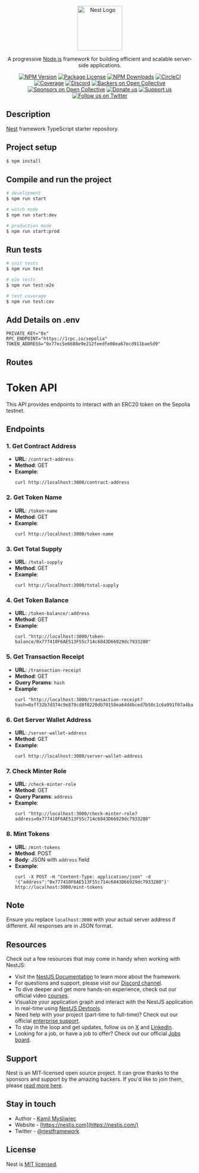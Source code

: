 <p align="center">
  <a href="http://nestjs.com/" target="blank"><img src="https://nestjs.com/img/logo-small.svg" width="120" alt="Nest Logo" /></a>
</p>

[circleci-image]: https://img.shields.io/circleci/build/github/nestjs/nest/master?token=abc123def456
[circleci-url]: https://circleci.com/gh/nestjs/nest

  <p align="center">A progressive <a href="http://nodejs.org" target="_blank">Node.js</a> framework for building efficient and scalable server-side applications.</p>
    <p align="center">
<a href="https://www.npmjs.com/~nestjscore" target="_blank"><img src="https://img.shields.io/npm/v/@nestjs/core.svg" alt="NPM Version" /></a>
<a href="https://www.npmjs.com/~nestjscore" target="_blank"><img src="https://img.shields.io/npm/l/@nestjs/core.svg" alt="Package License" /></a>
<a href="https://www.npmjs.com/~nestjscore" target="_blank"><img src="https://img.shields.io/npm/dm/@nestjs/common.svg" alt="NPM Downloads" /></a>
<a href="https://circleci.com/gh/nestjs/nest" target="_blank"><img src="https://img.shields.io/circleci/build/github/nestjs/nest/master" alt="CircleCI" /></a>
<a href="https://coveralls.io/github/nestjs/nest?branch=master" target="_blank"><img src="https://coveralls.io/repos/github/nestjs/nest/badge.svg?branch=master#9" alt="Coverage" /></a>
<a href="https://discord.gg/G7Qnnhy" target="_blank"><img src="https://img.shields.io/badge/discord-online-brightgreen.svg" alt="Discord"/></a>
<a href="https://opencollective.com/nest#backer" target="_blank"><img src="https://opencollective.com/nest/backers/badge.svg" alt="Backers on Open Collective" /></a>
<a href="https://opencollective.com/nest#sponsor" target="_blank"><img src="https://opencollective.com/nest/sponsors/badge.svg" alt="Sponsors on Open Collective" /></a>
  <a href="https://paypal.me/kamilmysliwiec" target="_blank"><img src="https://img.shields.io/badge/Donate-PayPal-ff3f59.svg" alt="Donate us"/></a>
    <a href="https://opencollective.com/nest#sponsor"  target="_blank"><img src="https://img.shields.io/badge/Support%20us-Open%20Collective-41B883.svg" alt="Support us"></a>
  <a href="https://twitter.com/nestframework" target="_blank"><img src="https://img.shields.io/twitter/follow/nestframework.svg?style=social&label=Follow" alt="Follow us on Twitter"></a>
</p>
  <!--[![Backers on Open Collective](https://opencollective.com/nest/backers/badge.svg)](https://opencollective.com/nest#backer)
  [![Sponsors on Open Collective](https://opencollective.com/nest/sponsors/badge.svg)](https://opencollective.com/nest#sponsor)-->

## Description

[Nest](https://github.com/nestjs/nest) framework TypeScript starter repository.

## Project setup

```bash
$ npm install
```

## Compile and run the project

```bash
# development
$ npm run start

# watch mode
$ npm run start:dev

# production mode
$ npm run start:prod
```

## Run tests

```bash
# unit tests
$ npm run test

# e2e tests
$ npm run test:e2e

# test coverage
$ npm run test:cov
```

## Add Details on .env
```
PRIVATE_KEY="0x"
RPC_ENDPOINT="https://1rpc.io/sepolia"
TOKEN_ADDRESS="0x77ec5e6688e9e212feedfe08ea67ecd911bae5d9"
```
## Routes

# Token API

This API provides endpoints to interact with an ERC20 token on the Sepolia testnet.

## Endpoints

### 1. Get Contract Address
- **URL**: `/contract-address`
- **Method**: GET
- **Example**: 
  ```
  curl http://localhost:3000/contract-address
  ```

### 2. Get Token Name
- **URL**: `/token-name`
- **Method**: GET
- **Example**:
  ```
  curl http://localhost:3000/token-name
  ```

### 3. Get Total Supply
- **URL**: `/total-supply`
- **Method**: GET
- **Example**:
  ```
  curl http://localhost:3000/total-supply
  ```

### 4. Get Token Balance
- **URL**: `/token-balance/:address`
- **Method**: GET
- **Example**:
  ```
  curl "http://localhost:3000/token-balance/0x777410F6AE513F55c714c6843D66929dc7933280"
  ```

### 5. Get Transaction Receipt
- **URL**: `/transaction-receipt`
- **Method**: GET
- **Query Params**: `hash`
- **Example**:
  ```
  curl "http://localhost:3000/transaction-receipt?hash=0xff32b7d374c9e879cd8f0220db70158ea64d4bced7b50c1c6a991f07a4ba14f9"
  ```

### 6. Get Server Wallet Address
- **URL**: `/server-wallet-address`
- **Method**: GET
- **Example**:
  ```
  curl http://localhost:3000/server-wallet-address
  ```

### 7. Check Minter Role
- **URL**: `/check-minter-role`
- **Method**: GET
- **Query Params**: `address`
- **Example**:
  ```
  curl "http://localhost:3000/check-minter-role?address=0x777410F6AE513F55c714c6843D66929dc7933280"
  ```

### 8. Mint Tokens
- **URL**: `/mint-tokens`
- **Method**: POST
- **Body**: JSON with `address` field
- **Example**:
  ```
  curl -X POST -H "Content-Type: application/json" -d '{"address":"0x777410F6AE513F55c714c6843D66929dc7933280"}' http://localhost:3000/mint-tokens
  ```

## Note
Ensure you replace `localhost:3000` with your actual server address if different. All responses are in JSON format.

## Resources

Check out a few resources that may come in handy when working with NestJS:

- Visit the [NestJS Documentation](https://docs.nestjs.com) to learn more about the framework.
- For questions and support, please visit our [Discord channel](https://discord.gg/G7Qnnhy).
- To dive deeper and get more hands-on experience, check out our official video [courses](https://courses.nestjs.com/).
- Visualize your application graph and interact with the NestJS application in real-time using [NestJS Devtools](https://devtools.nestjs.com).
- Need help with your project (part-time to full-time)? Check out our official [enterprise support](https://enterprise.nestjs.com).
- To stay in the loop and get updates, follow us on [X](https://x.com/nestframework) and [LinkedIn](https://linkedin.com/company/nestjs).
- Looking for a job, or have a job to offer? Check out our official [Jobs board](https://jobs.nestjs.com).

## Support

Nest is an MIT-licensed open source project. It can grow thanks to the sponsors and support by the amazing backers. If you'd like to join them, please [read more here](https://docs.nestjs.com/support).

## Stay in touch

- Author - [Kamil Myśliwiec](https://twitter.com/kammysliwiec)
- Website - [https://nestjs.com](https://nestjs.com/)
- Twitter - [@nestframework](https://twitter.com/nestframework)

## License

Nest is [MIT licensed](https://github.com/nestjs/nest/blob/master/LICENSE).
